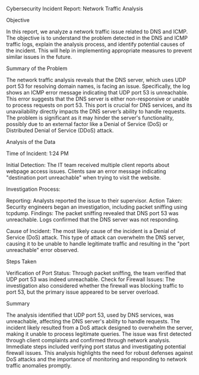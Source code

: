 Cybersecurity Incident Report: Network Traffic Analysis

Objective

In this report, we analyze a network traffic issue related to DNS and ICMP. The objective is to understand the problem detected in the DNS and ICMP traffic logs, explain the analysis process, and identify potential causes of the incident. This will help in implementing appropriate measures to prevent similar issues in the future.

Summary of the Problem

The network traffic analysis reveals that the DNS server, which uses UDP port 53 for resolving domain names, is facing an issue. Specifically, the log shows an ICMP error message indicating that UDP port 53 is unreachable. This error suggests that the DNS server is either non-responsive or unable to process requests on port 53. This port is crucial for DNS services, and its unavailability directly impacts the DNS server’s ability to handle requests. The problem is significant as it may hinder the server's functionality, possibly due to an external factor like a Denial of Service (DoS) or Distributed Denial of Service (DDoS) attack.

Analysis of the Data

Time of Incident: 1:24 PM

Initial Detection: The IT team received multiple client reports about webpage access issues. Clients saw an error message indicating "destination port unreachable" when trying to visit the website.

Investigation Process:

Reporting: Analysts reported the issue to their supervisor.
Action Taken: Security engineers began an investigation, including packet sniffing using tcpdump.
Findings: The packet sniffing revealed that DNS port 53 was unreachable. Logs confirmed that the DNS server was not responding.

Cause of Incident: The most likely cause of the incident is a Denial of Service (DoS) attack. This type of attack can overwhelm the DNS server, causing it to be unable to handle legitimate traffic and resulting in the "port unreachable" error observed.

Steps Taken

Verification of Port Status: Through packet sniffing, the team verified that UDP port 53 was indeed unreachable. Check for Firewall Issues: The investigation also considered whether the firewall was blocking traffic to port 53, but the primary issue appeared to be server overload.

Summary

The analysis identified that UDP port 53, used by DNS services, was unreachable, affecting the DNS server's ability to handle requests. The incident likely resulted from a DoS attack designed to overwhelm the server, making it unable to process legitimate queries. The issue was first detected through client complaints and confirmed through network analysis. Immediate steps included verifying port status and investigating potential firewall issues. This analysis highlights the need for robust defenses against DoS attacks and the importance of monitoring and responding to network traffic anomalies promptly.
